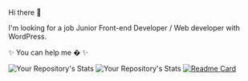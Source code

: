 Hi there 👋

I'm looking for a job Junior Front-end Developer / Web developer with WordPress.

✨ You can help me � ✨ 

![Your Repository's Stats](https://github-readme-stats.vercel.app/api/top-langs/?username=Vol-Han&theme=red-green)
![Your Repository's Stats](https://github-readme-stats.vercel.app/api?username=Vol-Han&show_icons=true)
[![Readme Card](https://github-readme-stats.vercel.app/api/pin/?username=Vol-Han&repo=github-readme-stats)](https://github.com/Vol-Han/github-readme-stats)

<!--
**Vol-Han/Vol-Han** is a ✨ _special_ ✨ repository because its `README.md` (this file) appears on your GitHub profile.

Here are some ideas to get you started:

- 🔭 I’m currently working on ...
- 🌱 I’m currently learning ...
- 👯 I’m looking to collaborate on ...
- 🤔 I’m looking for help with ...
- 💬 Ask me about ...
- 📫 How to reach me: ...
- 😄 Pronouns: ...
- ⚡ Fun fact: ...
-->
